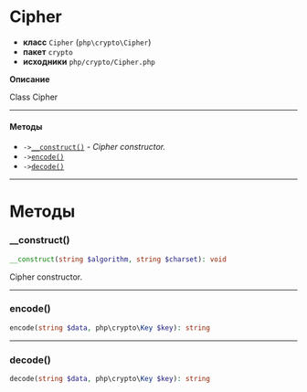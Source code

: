 # Cipher

- **класс** `Cipher` (`php\crypto\Cipher`)
- **пакет** `crypto`
- **исходники** `php/crypto/Cipher.php`

**Описание**

Class Cipher

---

#### Методы

- `->`[`__construct()`](#method-__construct) - _Cipher constructor._
- `->`[`encode()`](#method-encode)
- `->`[`decode()`](#method-decode)

---
# Методы

<a name="method-__construct"></a>

### __construct()
```php
__construct(string $algorithm, string $charset): void
```
Cipher constructor.

---

<a name="method-encode"></a>

### encode()
```php
encode(string $data, php\crypto\Key $key): string
```

---

<a name="method-decode"></a>

### decode()
```php
decode(string $data, php\crypto\Key $key): string
```